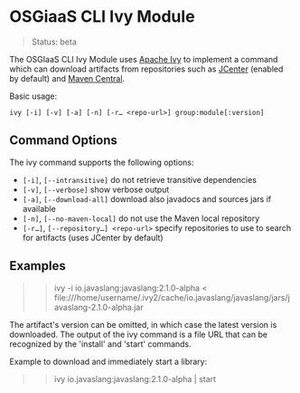 # OSGiaaS CLI Ivy Module

> Status: beta

The OSGIaaS CLI Ivy Module uses [Apache Ivy](http://ant.apache.org/ivy/) to implement a command
which can download artifacts from repositories such as
[JCenter](https://jcenter.bintray.com/) (enabled by default) and [Maven Central](https://repo1.maven.org/maven2).

Basic usage:

```
ivy [-i] [-v] [-a] [-n] [-r… <repo-url>] group:module[:version]
```

## Command Options

The ivy command supports the following options:

  * `[-i]`, `[--intransitive]`
    do not retrieve transitive dependencies
  * `[-v]`, `[--verbose]`
    show verbose output
  * `[-a]`, `[--download-all]`
    download also javadocs and sources jars if available
  * `[-n]`, `[--no-maven-local]`
    do not use the Maven local repository
  * `[-r…]`, `[--repository…] <repo-url>`
    specify repositories to use to search for artifacts (uses JCenter by default)

## Examples

>> ivy -i io.javaslang:javaslang:2.1.0-alpha
< file:///home/username/.ivy2/cache/io.javaslang/javaslang/jars/javaslang-2.1.0-alpha.jar

The artifact's version can be omitted, in which case the latest version is downloaded.
The output of the ivy command is a file URL that can be recognized by the 'install' and 'start' commands.

Example to download and immediately start a library:

>> ivy io.javaslang:javaslang:2.1.0-alpha | start
